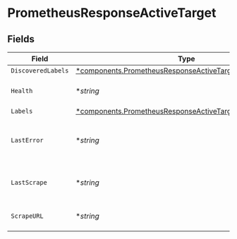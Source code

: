 # PrometheusResponseActiveTarget


## Fields

| Field                                                                                                                                   | Type                                                                                                                                    | Required                                                                                                                                | Description                                                                                                                             |
| --------------------------------------------------------------------------------------------------------------------------------------- | --------------------------------------------------------------------------------------------------------------------------------------- | --------------------------------------------------------------------------------------------------------------------------------------- | --------------------------------------------------------------------------------------------------------------------------------------- |
| `DiscoveredLabels`                                                                                                                      | [*components.PrometheusResponseActiveTargetDiscoveredLabels](../../models/components/prometheusresponseactivetargetdiscoveredlabels.md) | :heavy_minus_sign:                                                                                                                      | N/A                                                                                                                                     |
| `Health`                                                                                                                                | **string*                                                                                                                               | :heavy_minus_sign:                                                                                                                      | Whether target is up or down.                                                                                                           |
| `Labels`                                                                                                                                | [*components.PrometheusResponseActiveTargetLabels](../../models/components/prometheusresponseactivetargetlabels.md)                     | :heavy_minus_sign:                                                                                                                      | N/A                                                                                                                                     |
| `LastError`                                                                                                                             | **string*                                                                                                                               | :heavy_minus_sign:                                                                                                                      | Last error that occurred within target.                                                                                                 |
| `LastScrape`                                                                                                                            | **string*                                                                                                                               | :heavy_minus_sign:                                                                                                                      | Last time Prometheus scraped target.                                                                                                    |
| `ScrapeURL`                                                                                                                             | **string*                                                                                                                               | :heavy_minus_sign:                                                                                                                      | URL that Prometheus scraped.                                                                                                            |